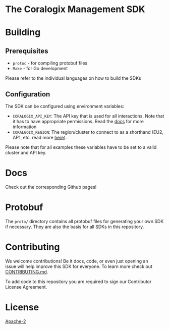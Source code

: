# The Coralogix Management SDK

# Building

## Prerequisites

- `protoc` - for compiling protobuf files
- `Make` - for Go development

Please refer to the individual languages on how to build the SDKs

## Configuration

The SDK can be configured using environment variables:

- `CORALOGIX_API_KEY`: The API key that is used for all interactions. Note that it has to have appropriate permissions. Read the [docs](https://coralogix.com/docs/api-keys/) for more information
- `CORALGOIX_REGION`: The region/cluster to connect to as a shorthand (EU2, AP1, etc. read more [here](https://coralogix.com/docs/coralogix-domain/)). 

Please note that for all examples these variables have to be set to a valid cluster and API key.

# Docs

Check out the corresponding Github pages!

# Protobuf

The `proto/` directory contains all protobuf files for generating your own SDK if necessary. They are also the basis for all SDKs in this repository. 

# Contributing

We welcome contributions! Be it docs, code, or even just opening an issue will help improve this SDK for everyone. To learn more check out [CONTRIBUTING.md](). 

To add code to this repository you are required to sign our Contributor License Agreement. 

# License

[Apache-2](LICENSE)